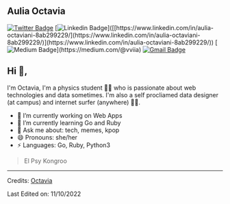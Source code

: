 <!---
<p align="center">
	/*<a href="https://github.com/fleetimee/fleetimee">
		<img src="https://raw.githubusercontent.com/vviia/vviia/main/github-metrics.svg">
	</a>
</p>
-->

## Aulia Octavia  
[![Twitter Badge](https://img.shields.io/badge/-@5kyvibe-1ca0f1?style=flat-square&labelColor=1ca0f1&logo=twitter&logoColor=white&link=https://twitter.com/5kyvibe)](https://twitter.com/5kyvibe) [![Linkedin Badge](https://img.shields.io/badge/-Octavia-blue?style=flat-square&logo=Linkedin&logoColor=white&link=[https://www.linkedin.com/in/aulia-octaviani-8ab299229/](https://www.linkedin.com/in/aulia-octaviani-8ab299229/))]([[https://www.linkedin.com/in/aulia-octaviani-8ab299229/](https://www.linkedin.com/in/aulia-octaviani-8ab299229/)](https://www.linkedin.com/in/aulia-octaviani-8ab299229/)) [![Medium Badge](https://img.shields.io/badge/-@vviia-03a57a?style=flat-square&labelColor=000000&logo=Medium&link=[https://medium.com/@vviia](https://medium.com/@vviia))](https://medium.com/@vviia)
[![Gmail Badge](https://img.shields.io/badge/-hellovviia@gmail.com-c14438?style=flat-square&logo=Gmail&logoColor=white&link=mailto:hellovviia@gmail.com)](mailto:hellovviia@gmail.com)

## Hi 👋, 
I'm Octavia, I'm a physics student 👨‍💻 who is passionate about web technologies and data sometimes. I'm also a self procliamed data designer (at campus) and internet surfer (anywhere)
🏄‍♂️. 

- 🔭 I’m currently working on Web Apps
- 🌱 I’m currently learning Go and Ruby
- 💬 Ask me about: tech, memes, kpop
- 😄 Pronouns: she/her
-  ⚡ Languages: Go, Ruby, Python3


> El Psy Kongroo



<!--
**KunalRaghav/KunalRaghav** is a ✨ _special_ ✨ repository because its `README.md` (this file) appears on your GitHub profile.

Here are some ideas to get you started:

- 🔭 I’m currently working on ...
- 🌱 I’m currently learning ...
- 👯 I’m looking to collaborate on ...
- 🤔 I’m looking for help with ...
- 💬 Ask me about ...
- 📫 How to reach me: ...
- 😄 Pronouns: ...
- ⚡ Fun fact: ...
-->

-----
Credits: [Octavia](https://github.com/vviia)

Last Edited on: 11/10/2022
